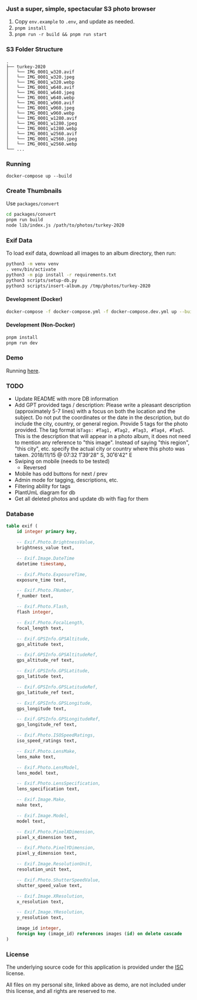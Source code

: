 ### Just a super, simple, spectacular S3 photo browser

1. Copy `env.example` to `.env`, and update as needed.
2. `pnpm install`
3. `pnpm run -r build && pnpm run start`

### S3 Folder Structure

```
.
├── turkey-2020
│   └── IMG_0001_w320.avif
│   └── IMG_0001_w320.jpeg
│   └── IMG_0001_w320.webp
│   └── IMG_0001_w640.avif
│   └── IMG_0001_w640.jpeg
│   └── IMG_0001_w640.webp
│   └── IMG_0001_w960.avif
│   └── IMG_0001_w960.jpeg
│   └── IMG_0001_w960.webp
│   └── IMG_0001_w1280.avif
│   └── IMG_0001_w1280.jpeg
│   └── IMG_0001_w1280.webp
│   └── IMG_0001_w2560.avif
│   └── IMG_0001_w2560.jpeg
│   └── IMG_0001_w2560.webp
└── ...
```

### Running

```
docker-compose up --build
```

### Create Thumbnails

Use `packages/convert`

```sh
cd packages/convert
pnpm run build
node lib/index.js /path/to/photos/turkey-2020
```

### Exif Data

To load exif data, download all images to an album directory, then run:

```sh
python3 -m venv venv
. venv/bin/activate
python3 -m pip install -r requirements.txt
python3 scripts/setup-db.py
python3 scripts/insert-album.py /tmp/photos/turkey-2020
```

#### Development (Docker)

```bash
docker-compose -f docker-compose.yml -f docker-compose.dev.yml up --build
```

#### Development (Non-Docker)

```bash
pnpm install
pnpm run dev
```

### Demo

Running [here](https://dylan.is/photos/).

### TODO

- Update README with more DB information
- Add GPT provided tags / description: Please write a pleasant description (approximately 5-7 lines) with a focus on both the location and the subject. Do not put the coordinates or the date in the description, but do include the city, country, or general region. Provide 5 tags for the photo provided. The tag format is`Tags: #Tag1, #Tag2, #Tag3, #Tag4, #Tag5`. This is the description that will appear in a photo album, it does not need to mention any reference to "this image". Instead of saying "this region", "this city", etc. specify the actual city or country where this photo was taken.
  2018/11/15 @ 07:32
  1˚39'28" S, 30˚6'42" E
- Swiping on mobile (needs to be tested)
    - Reversed
- Mobile has odd buttons for next / prev
- Admin mode for tagging, descriptions, etc.
- Filtering ability for tags
- PlantUmL diagram for db
- Get all deleted photos and update db with flag for them

### Database

```sql
table exif (
    id integer primary key,

    -- Exif.Photo.BrightnessValue,
    brightness_value text,

    -- Exif.Image.DateTime
    datetime timestamp,

    -- Exif.Photo.ExposureTime,
    exposure_time text,

    -- Exif.Photo.FNumber,
    f_number text,

    -- Exif.Photo.Flash,
    flash integer,

    -- Exif.Photo.FocalLength,
    focal_length text,

    -- Exif.GPSInfo.GPSAltitude,
    gps_altitude text,

    -- Exif.GPSInfo.GPSAltitudeRef,
    gps_altitude_ref text,

    -- Exif.GPSInfo.GPSLatitude,
    gps_latitude text,

    -- Exif.GPSInfo.GPSLatitudeRef,
    gps_latitude_ref text,

    -- Exif.GPSInfo.GPSLongitude,
    gps_longitude text,

    -- Exif.GPSInfo.GPSLongitudeRef,
    gps_longitude_ref text,

    -- Exif.Photo.ISOSpeedRatings,
    iso_speed_ratings text,

    -- Exif.Photo.LensMake,
    lens_make text,

    -- Exif.Photo.LensModel,
    lens_model text,

    -- Exif.Photo.LensSpecification,
    lens_specification text,

    -- Exif.Image.Make,
    make text,

    -- Exif.Image.Model,
    model text,

    -- Exif.Photo.PixelXDimension,
    pixel_x_dimension text,

    -- Exif.Photo.PixelYDimension,
    pixel_y_dimension text,

    -- Exif.Image.ResolutionUnit,
    resolution_unit text,

    -- Exif.Photo.ShutterSpeedValue,
    shutter_speed_value text,

    -- Exif.Image.XResolution,
    x_resolution text,

    -- Exif.Image.YResolution,
    y_resolution text,

    image_id integer,
    foreign key (image_id) references images (id) on delete cascade
)
```

### License

The underlying source code for this application is provided under
the [ISC](LICENSE) license.

All files on my personal site, linked above as demo, are not
included under this license, and all rights are reserved to me.
